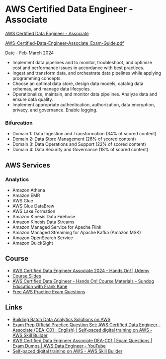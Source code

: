 # AWS Certified Data Engineer - Associate

[AWS Certified Data Engineer - Associate](https://aws.amazon.com/certification/certified-data-engineer-associate/)

[AWS-Certified-Data-Engineer-Associate\_Exam-Guide.pdf](https://d1.awsstatic.com/training-and-certification/docs-data-engineer-associate/AWS-Certified-Data-Engineer-Associate_Exam-Guide.pdf)

Date - Feb-March 2024

- Implement data pipelines and to monitor, troubleshoot, and optimize cost and performance issues in accordance with best practices.
- Ingest and transform data, and orchestrate data pipelines while applying programming concepts.
- Choose an optimal data store, design data models, catalog data schemas, and manage data lifecycles.
- Operationalize, maintain, and monitor data pipelines. Analyze data and ensure data quality.
- Implement appropriate authentication, authorization, data encryption, privacy, and governance. Enable logging.

### Bifurcation

- Domain 1: Data Ingestion and Transformation (34% of scored content)
- Domain 2: Data Store Management (26% of scored content)
- Domain 3: Data Operations and Support (22% of scored content)
- Domain 4: Data Security and Governance (18% of scored content)

## AWS Services

### Analytics

- Amazon Athena
- Amazon EMR
- AWS Glue
- AWS Glue DataBrew
- AWS Lake Formation
- Amazon Kinesis Data Firehose
- Amazon Kinesis Data Streams
- Amazon Managed Service for Apache Flink
- Amazon Managed Streaming for Apache Kafka (Amazon MSK)
- Amazon OpenSearch Service
- Amazon QuickSight

## Course

- [AWS Certified Data Engineer Associate 2024 - Hands On! | Udemy](https://www.udemy.com/course/aws-data-engineer/)
- [Course Slides](https://dw9ne0o7jcasn.cloudfront.net/AWSDataEngineer/AWSCertifiedDataEngineerSlides.pdf)
- [AWS Certified Data Engineer - Hands On! Course Materials - Sundog Education with Frank Kane](https://www.sundog-education.com/aws-data-engineer/)
- [Free AWS Practice Exam Questions](https://digitalcloud.training/free-aws-practice-exam-questions/)

## Links

- [Building Batch Data Analytics Solutions on AWS](https://aws.amazon.com/training/classroom/building-batch-data-analytics-solutions-on-aws/)
- [Exam Prep Official Practice Question Set: AWS Certified Data Engineer - Associate (DEA-C01 - English) | Self-paced digital training on AWS - AWS Skill Builder](https://explore.skillbuilder.aws/learn/course/external/view/elearning/16985/aws-certified-data-engineer-associate-official-practice-question-set-dea-c01-english)
- [AWS Certified Data Engineer Associate DEA-C01 | Exam Questions | Exam Dumps | AWS Data Engineer - YouTube](https://www.youtube.com/watch?v=95k6eSe9alE)
- [Self-paced digital training on AWS - AWS Skill Builder](https://explore.skillbuilder.aws/learn/course/external/view/elearning/18546/exam-prep-standard-course-aws-certified-data-engineer-associate-dea-c01?trk=e6934e10-170d-4c94-bf7b-b88f95ed0f47&sc_channel=el)
